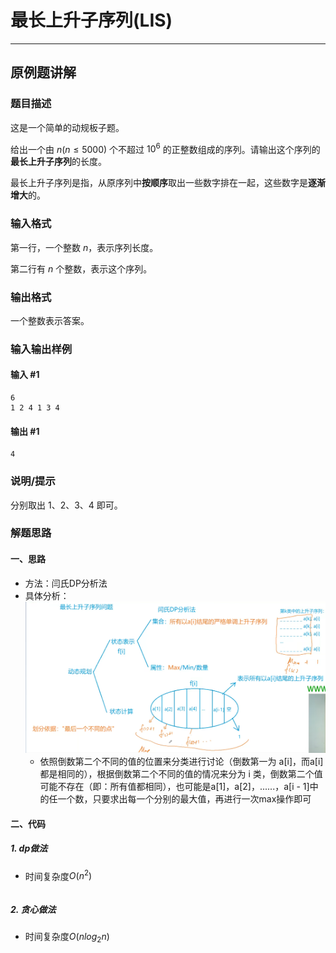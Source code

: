 
# 最长上升子序列(LIS)

---

## 原例题讲解

### 题目描述

这是一个简单的动规板子题。

给出一个由 $n(n≤5000)$ 个不超过 $10^6$ 的正整数组成的序列。请输出这个序列的**最长上升子序列**的长度。

最长上升子序列是指，从原序列中**按顺序**取出一些数字排在一起，这些数字是**逐渐增大**的。

### 输入格式

第一行，一个整数 $n$，表示序列长度。

第二行有 $n$ 个整数，表示这个序列。

### 输出格式

一个整数表示答案。

### 输入输出样例

#### 输入 #1

```
6
1 2 4 1 3 4
```
#### 输出 #1

```
4
```

### 说明/提示

分别取出 $1、2、3、4$ 即可。


### 解题思路

#### 一、思路

- 方法：闫氏DP分析法
- 具体分析：![](assets/Pasted%20image%2020241020212935.png)
	- 依照倒数第二个不同的值的位置来分类进行讨论（倒数第一为 a\[i]，而a\[i]都是相同的），根据倒数第二个不同的值的情况来分为 i 类，倒数第二个值可能不存在（即：所有值都相同），也可能是a\[1]，a\[2]，......，a\[i - 1]中的任一个数，只要求出每一个分别的最大值，再进行一次max操作即可

#### 二、代码
##### 1. dp做法

- 时间复杂度$O(n^2)$
```

```
##### 2. 贪心做法

- 时间复杂度$O(nlog_2n)$